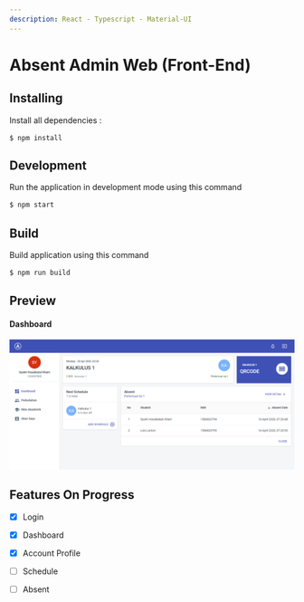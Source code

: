 ```yaml
---
description: React - Typescript - Material-UI
---
```


# Absent Admin Web \(Front-End\)

## Installing

Install all dependencies :

```
$ npm install
```

## Development

Run the application in development mode using this command

```bash
$ npm start
```

## Build

Build application using this command

```bash
$ npm run build
```

## Preview

#### Dashboard 

![](.gitbook/assets/screencapture-localhost-3021-2020-04-14-07_30_16.png)

## Features On Progress

* [x] Login
* [x] Dashboard
* [x] Account Profile
* [ ] Schedule
* [ ] Absent



